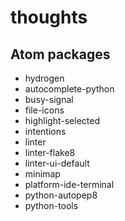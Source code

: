 # thoughts

## Atom packages

- hydrogen
- autocomplete-python
- busy-signal
- file-icons
- highlight-selected
- intentions
- linter
- linter-flake8
- linter-ui-default
- minimap
- platform-ide-terminal
- python-autopep8
- python-tools
